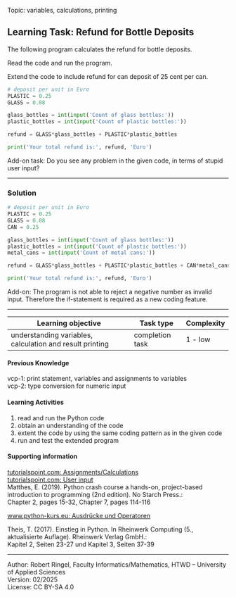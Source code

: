 Topic: variables, calculations, printing

## Learning Task: Refund for Bottle Deposits

The following program calculates the refund for bottle deposits.  

Read the code and run the program.

Extend the code to include refund for can deposit of 25 cent per can.

``` python
# deposit per unit in Euro
PLASTIC = 0.25
GLASS = 0.08

glass_bottles = int(input('Count of glass bottles:'))
plastic_bottles = int(input('Count of plastic bottles:'))

refund = GLASS*glass_bottles + PLASTIC*plastic_bottles

print('Your total refund is:', refund, 'Euro')
```

Add-on task: Do you see any problem in the given code, in terms of stupid user input?

---------------------------------------

### Solution

``` python
# deposit per unit in Euro
PLASTIC = 0.25
GLASS = 0.08
CAN = 0.25

glass_bottles = int(input('Count of glass bottles:'))
plastic_bottles = int(input('Count of plastic bottles:'))
metal_cans = int(input('Count of metal cans:'))

refund = GLASS*glass_bottles + PLASTIC*plastic_bottles + CAN*metal_cans

print('Your total refund is:', refund, 'Euro')
```

Add-on: The program is not able to reject a negative number as invalid input. Therefore the if-statement is required as a new coding feature.

---------------------------------------

| **Learning objective**                         | **Task type**   | **Complexity** |
| ---------------------------------------------- | --------------- | -------------- |
| understanding variables, calculation and result printing | completion task | 1 - low  |

#### Previous Knowledge

vcp-1: print statement, variables and assignments to variables  
vcp-2: type conversion for numeric input  
  
#### Learning Activities

1) read and run the Python code
2) obtain an understanding of the code
3) extent the code by using the same coding pattern as in the given code
4) run and test the extended program

#### Supporting information

[tutorialspoint.com: Assignments/Calculations](https://www.tutorialspoint.com/python/python_assignment_operators.htm)  
[tutorialspoint.com: User input](https://www.tutorialspoint.com/python/python_user_input.htm)  
Matthes, E. (2019). Python crash course a hands-on, project-based introduction to programming (2nd edition). No Starch Press.:  
Chapter 2, pages 15-32, Chapter 7, pages 114-116  

[www.python-kurs.eu: Ausdrücke und Operatoren](https://www.python-kurs.eu/python3_operatoren.php)

Theis, T. (2017). Einstieg in Python. In Rheinwerk Computing (5., aktualisierte Auflage). Rheinwerk Verlag GmbH.:  
Kapitel 2, Seiten 23-27 und Kapitel 3, Seiten 37-39

---------------------------------------
Author: Robert Ringel, Faculty Informatics/Mathematics, HTWD – University of Applied Sciences  
Version: 02/2025  
License: CC BY-SA 4.0
